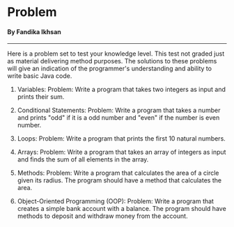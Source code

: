 # Problem
#### By Fandika Ikhsan
---

Here is a problem set to test your knowledge level. This test not graded just as material delivering method purposes.
The solutions to these problems will give an indication of the programmer's understanding and ability to write basic Java code.

1. Variables:
Problem: Write a program that takes two integers as input and prints their sum.

2. Conditional Statements:
Problem: Write a program that takes a number and prints "odd" if it is a odd number and "even" if the number is even number.

3. Loops:
Problem: Write a program that prints the first 10 natural numbers.

4. Arrays:
Problem: Write a program that takes an array of integers as input and finds the sum of all elements in the array.

5. Methods:
Problem: Write a program that calculates the area of a circle given its radius. The program should have a method that calculates the area.

6. Object-Oriented Programming (OOP):
Problem: Write a program that creates a simple bank account with a balance. The program should have methods to deposit and withdraw money from the account.
